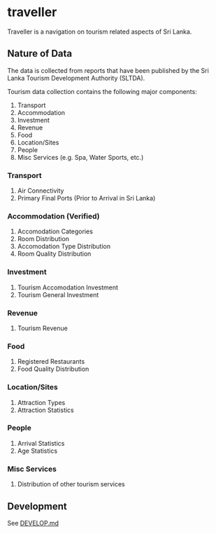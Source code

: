 # traveller

Traveller is a navigation on tourism related aspects of Sri Lanka. 

## Nature of Data

The data is collected from reports that have been published by the Sri Lanka Tourism Development Authority (SLTDA).

Tourism data collection contains the following major components:

1. Transport
2. Accommodation
3. Investment
4. Revenue
5. Food
6. Location/Sites
7. People
8. Misc Services (e.g. Spa, Water Sports, etc.)

### Transport 

1. Air Connectivity
2. Primary Final Ports (Prior to Arrival in Sri Lanka)


### Accommodation (Verified)

1. Accomodation Categories
2. Room Distribution 
3. Accomodation Type Distribution 
4. Room Quality Distribution 


### Investment

1. Tourism Accomodation Investment 
2. Tourism General Investment 

### Revenue

1. Tourism Revenue

### Food

1. Registered Restaurants
2. Food Quality Distribution

### Location/Sites

1. Attraction Types
2. Attraction Statistics 

### People

1. Arrival Statistics
2. Age Statistics

### Misc Services

1. Distribution of other tourism services

## Development

See [DEVELOP.md](DEVELOP.md)
